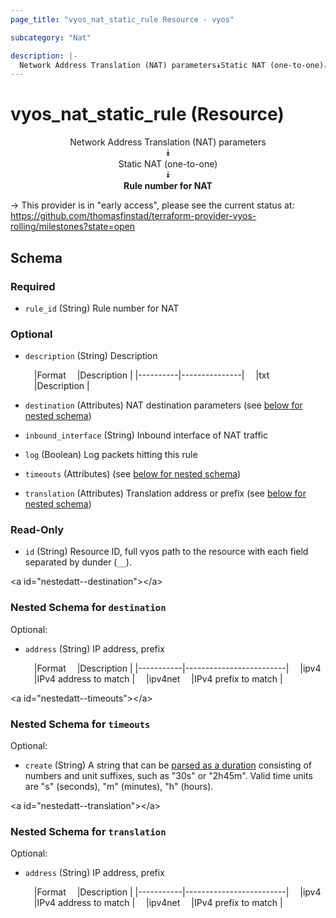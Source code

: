 ```yaml
---
page_title: "vyos_nat_static_rule Resource - vyos"

subcategory: "Nat"

description: |- 
  Network Address Translation (NAT) parameters⯯Static NAT (one-to-one)⯯Rule number for NAT
---
```


# vyos_nat_static_rule (Resource)
<center>

Network Address Translation (NAT) parameters  
⯯  
Static NAT (one-to-one)  
⯯  
**Rule number for NAT**


</center>

-> This provider is in "early access", please see the current status at: https://github.com/thomasfinstad/terraform-provider-vyos-rolling/milestones?state=open

## Schema

### Required

- `rule_id` (String) Rule number for NAT

### Optional

- `description` (String) Description

    &emsp;|Format  &emsp;|Description  |
    |----------|---------------|
    &emsp;|txt     &emsp;|Description  |
- `destination` (Attributes) NAT destination parameters (see [below for nested schema](#nestedatt--destination))
- `inbound_interface` (String) Inbound interface of NAT traffic
- `log` (Boolean) Log packets hitting this rule
- `timeouts` (Attributes) (see [below for nested schema](#nestedatt--timeouts))
- `translation` (Attributes) Translation address or prefix (see [below for nested schema](#nestedatt--translation))

### Read-Only

- `id` (String) Resource ID, full vyos path to the resource with each field separated by dunder (`__`).

&lt;a id=&#34;nestedatt--destination&#34;&gt;&lt;/a&gt;
### Nested Schema for `destination`

Optional:

- `address` (String) IP address, prefix

    &emsp;|Format   &emsp;|Description            |
    |-----------|-------------------------|
    &emsp;|ipv4     &emsp;|IPv4 address to match  |
    &emsp;|ipv4net  &emsp;|IPv4 prefix to match   |


&lt;a id=&#34;nestedatt--timeouts&#34;&gt;&lt;/a&gt;
### Nested Schema for `timeouts`

Optional:

- `create` (String) A string that can be [parsed as a duration](https://pkg.go.dev/time#ParseDuration) consisting of numbers and unit suffixes, such as &#34;30s&#34; or &#34;2h45m&#34;. Valid time units are &#34;s&#34; (seconds), &#34;m&#34; (minutes), &#34;h&#34; (hours).


&lt;a id=&#34;nestedatt--translation&#34;&gt;&lt;/a&gt;
### Nested Schema for `translation`

Optional:

- `address` (String) IP address, prefix

    &emsp;|Format   &emsp;|Description            |
    |-----------|-------------------------|
    &emsp;|ipv4     &emsp;|IPv4 address to match  |
    &emsp;|ipv4net  &emsp;|IPv4 prefix to match   |  
